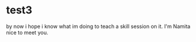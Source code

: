 # test3
by now i hope i know what im doing to teach a skill session on it.
I'm Namita nice to meet you.
